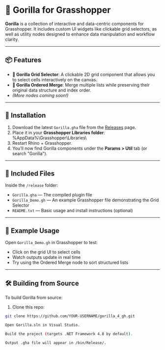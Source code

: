 # 🦍 Gorilla for Grasshopper

**Gorilla** is a collection of interactive and data-centric components for Grasshopper. It includes custom UI widgets like clickable grid selectors, as well as utility nodes designed to enhance data manipulation and workflow clarity.

---

## 📦 Features

- **🧩 Gorilla Grid Selector**: A clickable 2D grid component that allows you to select cells interactively on the canvas.
- **🔗 Gorilla Ordered Merge**: Merge multiple lists while preserving their original data structure and index order.
- *(More nodes coming soon!)*

---

## 📁 Installation

1. Download the latest `Gorilla.gha` file from the [Releases](https://github.com/YOUR-USERNAME/gorilla_4_gh/releases) page.
2. Place it in your **Grasshopper Libraries folder**: %AppData%\Grasshopper\Libraries\
3. Restart Rhino + Grasshopper.
4. You’ll now find Gorilla components under the **Params > Util** tab (or search "Gorilla").

---

## 📄 Included Files

Inside the `/release` folder:

- `Gorilla.gha` — The compiled plugin file
- `Gorilla_Demo.gh` — An example Grasshopper file demonstrating the Grid Selector
- `README.txt` — Basic usage and install instructions (optional)

---

## 🧪 Example Usage

Open `Gorilla_Demo.gh` in Grasshopper to test:
- Click on the grid UI to select cells
- Watch outputs update in real time
- Try using the Ordered Merge node to sort structured lists

---

## 🛠️ Building from Source

To build Gorilla from source:

1. Clone this repo:
```bash
git clone https://github.com/YOUR-USERNAME/gorilla_4_gh.git

Open Gorilla.sln in Visual Studio.

Build the project (targets .NET Framework 4.8 by default).

Output .gha file will appear in /bin/Release/.

